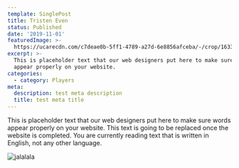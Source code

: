 ```yaml
---
template: SinglePost
title: Tristen Even
status: Published
date: '2019-11-01'
featuredImage: >-
  https://ucarecdn.com/c7deae0b-5ff1-4789-a27d-6e8856afceba/-/crop/1633x1285/581,128/-/preview/
excerpt: >-
  This is placeholder text that our web designers put here to make sure words
  appear properly on your website. 
categories:
  - category: Players
meta:
  description: test meta description
  title: test meta title
---
```

This is placeholder text that our web designers put here to make sure words appear properly on your website. This text is going to be replaced once the website is completed. You are currently reading text that is written in English, not any other language.

![jalalala](https://ucarecdn.com/59d8de4a-77f1-436d-b471-7f2df760ec6e/ "stest")
